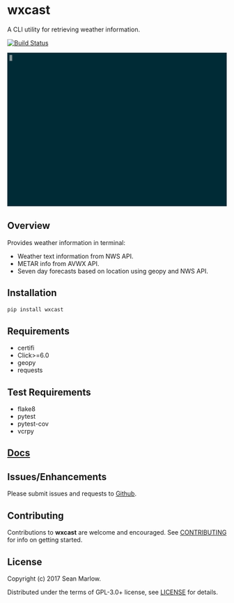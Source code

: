 # wxcast

A CLI utility for retrieving weather information.

[![Build Status](https://travis-ci.org/smarlowucf/wxcast.svg?branch=master)](https://travis-ci.org/smarlowucf/wxcast)

![wxcast metar](https://raw.githubusercontent.com/smarlowucf/wxcast/master/images/metar.gif)

## Overview

Provides weather information in terminal:

-   Weather text information from NWS API.
-   METAR info from AVWX API.
-   Seven day forecasts based on location using geopy and NWS API.

## Installation

    pip install wxcast

## Requirements

-   certifi
-   Click&gt;=6.0
-   geopy
-   requests

## Test Requirements

-   flake8
-   pytest
-   pytest-cov
-   vcrpy

## [Docs](https://smarlowucf.github.io/wxcast/)

## Issues/Enhancements

Please submit issues and requests to
[Github](https://github.com/smarlowucf/wxcast/issues).

## Contributing

Contributions to **wxcast** are welcome and encouraged. See
[CONTRIBUTING](CONTRIBUTING.md) for info on getting started.

## License

Copyright (c) 2017 Sean Marlow.

Distributed under the terms of GPL-3.0+ license, see [LICENSE](LICENSE)
for details.
